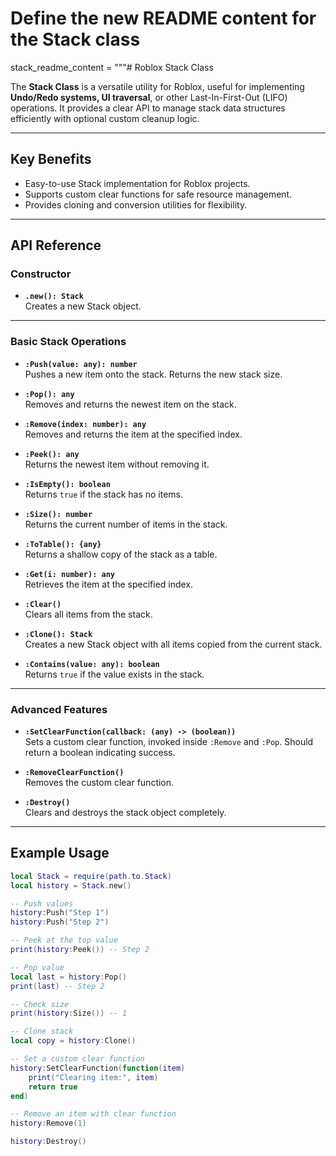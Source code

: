 # Define the new README content for the Stack class
stack_readme_content = """# Roblox Stack Class  

The **Stack Class** is a versatile utility for Roblox, useful for implementing **Undo/Redo systems, UI traversal**, or other Last-In-First-Out (LIFO) operations. It provides a clear API to manage stack data structures efficiently with optional custom cleanup logic.  

---

## Key Benefits  
- Easy-to-use Stack implementation for Roblox projects.  
- Supports custom clear functions for safe resource management.  
- Provides cloning and conversion utilities for flexibility.  

---

## API Reference  

### Constructor  
- **`.new(): Stack`**  
  Creates a new Stack object.  

---

### Basic Stack Operations  
- **`:Push(value: any): number`**  
  Pushes a new item onto the stack. Returns the new stack size.  

- **`:Pop(): any`**  
  Removes and returns the newest item on the stack.  

- **`:Remove(index: number): any`**  
  Removes and returns the item at the specified index.  

- **`:Peek(): any`**  
  Returns the newest item without removing it.  

- **`:IsEmpty(): boolean`**  
  Returns `true` if the stack has no items.  

- **`:Size(): number`**  
  Returns the current number of items in the stack.  

- **`:ToTable(): {any}`**  
  Returns a shallow copy of the stack as a table.  

- **`:Get(i: number): any`**  
  Retrieves the item at the specified index.  

- **`:Clear()`**  
  Clears all items from the stack.  

- **`:Clone(): Stack`**  
  Creates a new Stack object with all items copied from the current stack.  

- **`:Contains(value: any): boolean`**  
  Returns `true` if the value exists in the stack.  

---

### Advanced Features  
- **`:SetClearFunction(callback: (any) -> (boolean))`**  
  Sets a custom clear function, invoked inside `:Remove` and `:Pop`. Should return a boolean indicating success.  

- **`:RemoveClearFunction()`**  
  Removes the custom clear function.  

- **`:Destroy()`**  
  Clears and destroys the stack object completely.  

---

## Example Usage  

```lua
local Stack = require(path.to.Stack)
local history = Stack.new()

-- Push values
history:Push("Step 1")
history:Push("Step 2")

-- Peek at the top value
print(history:Peek()) -- Step 2

-- Pop value
local last = history:Pop()
print(last) -- Step 2

-- Check size
print(history:Size()) -- 1

-- Clone stack
local copy = history:Clone()

-- Set a custom clear function
history:SetClearFunction(function(item)
    print("Clearing item:", item)
    return true
end)

-- Remove an item with clear function
history:Remove(1)

history:Destroy()
```
